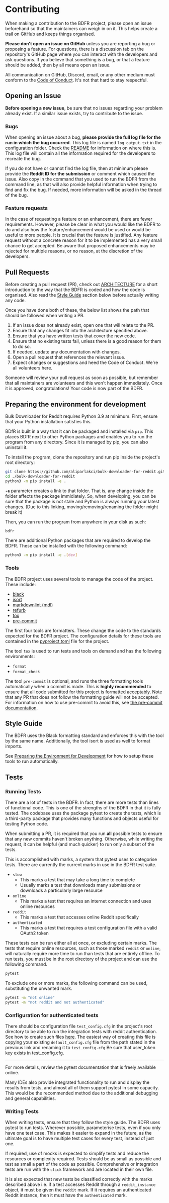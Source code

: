 # Contributing

When making a contribution to the BDFR project, please open an issue beforehand so that the maintainers can weigh in on it. This helps create a trail on GitHub and keeps things organised.

**Please don't open an issue on GitHub** unless you are reporting a bug or proposing a feature. For questions, there is a discussion tab on the repository's GitHub page where you can interact with the developers and ask questions. If you believe that something is a bug, or that a feature should be added, then by all means open an issue.

All communication on GitHub, Discord, email, or any other medium must conform to the [Code of Conduct](CODE_OF_CONDUCT.md). It's not that hard to stay respectful.

## Opening an Issue

**Before opening a new issue**, be sure that no issues regarding your problem already exist. If a similar issue exists, try to contribute to the issue.

### Bugs

When opening an issue about a bug, **please provide the full log file for the run in which the bug occurred**. This log file is named `log_output.txt` in the configuration folder. Check the [README](../README.md) for information on where this is. This log file will contain all the information required for the developers to recreate the bug.

If you do not have or cannot find the log file, then at minimum please provide the **Reddit ID for the submission** or comment which caused the issue. Also copy in the command that you used to run the BDFR from the command line, as that will also provide helpful information when trying to find and fix the bug. If needed, more information will be asked in the thread of the bug.

### Feature requests

In the case of requesting a feature or an enhancement, there are fewer requirements. However, please be clear in what you would like the BDFR to do and also how the feature/enhancement would be used or would be useful to more people. It is crucial that the feature is justified. Any feature request without a concrete reason for it to be implemented has a very small chance to get accepted. Be aware that proposed enhancements may be rejected for multiple reasons, or no reason, at the discretion of the developers.

## Pull Requests

Before creating a pull request (PR), check out [ARCHITECTURE](ARCHITECTURE.md) for a short introduction to the way that the BDFR is coded and how the code is organised. Also read the [Style Guide](#style-guide) section below before actually writing any code.

Once you have done both of these, the below list shows the path that should be followed when writing a PR.

1. If an issue does not already exist, open one that will relate to the PR.
2. Ensure that any changes fit into the architecture specified above.
3. Ensure that you have written tests that cover the new code.
4. Ensure that no existing tests fail, unless there is a good reason for them to do so.
5. If needed, update any documentation with changes.
6. Open a pull request that references the relevant issue.
7. Expect changes or suggestions and heed the Code of Conduct. We're all volunteers here.

Someone will review your pull request as soon as possible, but remember that all maintainers are volunteers and this won't happen immediately. Once it is approved, congratulations! Your code is now part of the BDFR.

## Preparing the environment for development

Bulk Downloader for Reddit requires Python 3.9 at minimum. First, ensure that your Python installation satisfies this.

BDfR is built in a way that it can be packaged and installed via `pip`. This places BDfR next to other Python packages and enables you to run the program from any directory. Since it is managed by pip, you can also uninstall it.

To install the program, clone the repository and run pip inside the project's root directory:

```bash
git clone https://github.com/aliparlakci/bulk-downloader-for-reddit.git
cd ./bulk-downloader-for-reddit
python3 -m pip install -e .
```

**`-e`** parameter creates a link to that folder. That is, any change inside the folder affects the package immidiately. So, when developing, you can be sure that the package is not stale and Python is always running your latest changes. (Due to this linking, moving/removing/renaming the folder might break it)

Then, you can run the program from anywhere in your disk as such:

```bash
bdfr
```

There are additional Python packages that are required to develop the BDFR. These can be installed with the following command:

```bash
python3 -m pip install -e .[dev]
```

### Tools

The BDFR project uses several tools to manage the code of the project. These include:

- [black](https://github.com/psf/black)
- [isort](https://github.com/PyCQA/isort)
- [markdownlint (mdl)](https://github.com/markdownlint/markdownlint)
- [refurb](https://github.com/dosisod/refurb)
- [tox](https://tox.wiki/en/latest/)
- [pre-commit](https://github.com/pre-commit/pre-commit)

The first four tools are formatters. These change the code to the standards expected for the BDFR project. The configuration details for these tools are contained in the [pyproject.toml](../pyproject.toml) file for the project.

The tool `tox` is used to run tests and tools on demand and has the following environments:

- `format`
- `format_check`

The tool `pre-commit` is optional, and runs the three formatting tools automatically when a commit is made. This is **highly recommended** to ensure that all code submitted for this project is formatted acceptably. Note that any PR that does not follow the formatting guide will not be accepted. For information on how to use pre-commit to avoid this, see [the pre-commit documentation](https://pre-commit.com/).

## Style Guide

The BDFR uses the Black formatting standard and enforces this with the tool by the same name. Additionally, the tool isort is used as well to format imports.

See [Preparing the Environment for Development](#preparing-the-environment-for-development) for how to setup these tools to run automatically.

## Tests

### Running Tests

There are a lot of tests in the BDFR. In fact, there are more tests than lines of functional code. This is one of the strengths of the BDFR in that it is fully tested. The codebase uses the package pytest to create the tests, which is a third-party package that provides many functions and objects useful for testing Python code.

When submitting a PR, it is required that you run **all** possible tests to ensure that any new commits haven't broken anything. Otherwise, while writing the request, it can be helpful (and much quicker) to run only a subset of the tests.

This is accomplished with marks, a system that pytest uses to categorise tests. There are currently the current marks in use in the BDFR test suite.

- `slow`
    - This marks a test that may take a long time to complete
    - Usually marks a test that downloads many submissions or downloads a particularly large resource
- `online`
    - This marks a test that requires an internet connection and uses online resources
- `reddit`
    - This marks a test that accesses online Reddit specifically
- `authenticated`
    - This marks a test that requires a test configuration file with a valid OAuth2 token

These tests can be run either all at once, or excluding certain marks. The tests that require online resources, such as those marked `reddit` or `online`, will naturally require more time to run than tests that are entirely offline. To run tests, you must be in the root directory of the project and can use the following command.

```bash
pytest
```

To exclude one or more marks, the following command can be used, substituting the unwanted mark.

```bash
pytest -m "not online"
pytest -m "not reddit and not authenticated"
```

### Configuration for authenticated tests

There should be configuration file `test_config.cfg` in the project's root directory to be able to run the integration tests with reddit authentication. See how to create such files [here](../README.md#configuration). The easiest way of creating this file is copying your existing `default_config.cfg` file from the path stated in the previous link and renaming it to `test_config.cfg` Be sure that user_token key exists in test_config.cfg.

---

For more details, review the pytest documentation that is freely available online.

Many IDEs also provide integrated functionality to run and display the results from tests, and almost all of them support pytest in some capacity. This would be the recommended method due to the additional debugging and general capabilities.

### Writing Tests

When writing tests, ensure that they follow the style guide. The BDFR uses pytest to run tests. Wherever possible, parameterise tests, even if you only have one test case. This makes it easier to expand in the future, as the ultimate goal is to have multiple test cases for every test, instead of just one.

If required, use of mocks is expected to simplify tests and reduce the resources or complexity required. Tests should be as small as possible and test as small a part of the code as possible. Comprehensive or integration tests are run with the `click` framework and are located in their own file.

It is also expected that new tests be classified correctly with the marks described above i.e. if a test accesses Reddit through a `reddit_instance` object, it must be given the `reddit` mark. If it requires an authenticated Reddit instance, then it must have the `authenticated` mark.
